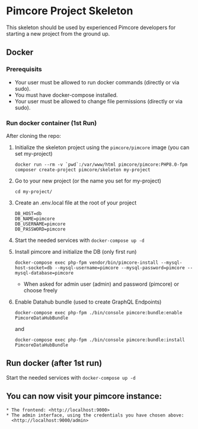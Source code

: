 # Pimcore Project Skeleton 

This skeleton should be used by experienced Pimcore developers for starting a new project from the ground up. 

## Docker

### Prerequisits

* Your user must be allowed to run docker commands (directly or via sudo).
* You must have docker-compose installed.
* Your user must be allowed to change file permissions (directly or via sudo).


### Run docker container (1st Run)

After cloning the repo:

1. Initialize the skeleton project using the `pimcore/pimcore` image (you can set my-project)

    ``docker run --rm -v `pwd`:/var/www/html pimcore/pimcore:PHP8.0-fpm composer create-project pimcore/skeleton my-project``

2. Go to your new project (or the name you set for my-project)

    `cd my-project/`

3. Create an .env.local file at the root of your project

    ```
    DB_HOST=db
    DB_NAME=pimcore
    DB_USERNAME=pimcore
    DB_PASSWORD=pimcore
    ```

4. Start the needed services with `docker-compose up -d`


5. Install pimcore and initialize the DB (only first run)

    `docker-compose exec php-fpm vendor/bin/pimcore-install --mysql-host-socket=db --mysql-username=pimcore --mysql-password=pimcore --mysql-database=pimcore`
    * When asked for admin user (admin) and password (pimcore) or choose freely

    
6. Enable Datahub bundle (used to create GraphQL Endpoints)

    `docker-compose exec php-fpm ./bin/console pimcore:bundle:enable PimcoreDataHubBundle`

    and

    `docker-compose exec php-fpm ./bin/console pimcore:bundle:install PimcoreDataHubBundle`

## Run docker (after 1st run)

Start the needed services with `docker-compose up -d`


## You can now visit your pimcore instance:
    * The frontend: <http://localhost:9000>
    * The admin interface, using the credentials you have chosen above:
      <http://localhost:9000/admin>
